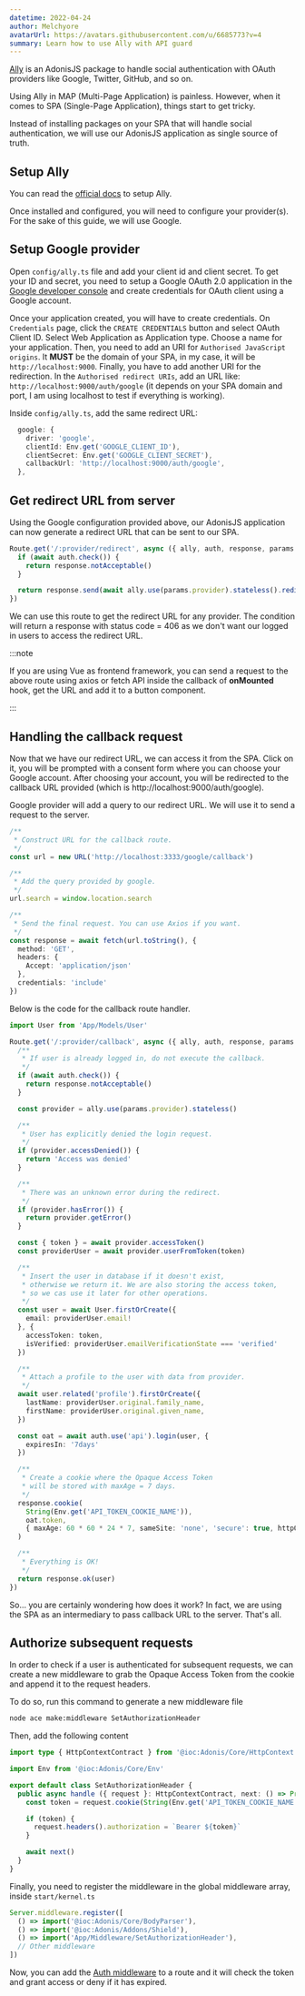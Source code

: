```yaml
---
datetime: 2022-04-24
author: Melchyore
avatarUrl: https://avatars.githubusercontent.com/u/6685773?v=4
summary: Learn how to use Ally with API guard
---
```


[Ally](https://github.com/adonisjs/ally) is an AdonisJS package to handle social authentication with OAuth providers like Google, Twitter, GitHub, and so on.

Using Ally in MAP (Multi-Page Application) is painless. However, when it comes to SPA (Single-Page Application), things start to get tricky.

Instead of installing packages on your SPA that will handle social authentication, we will use our AdonisJS application as single source of truth.

## Setup Ally
You can read the [official docs](https://docs.adonisjs.com/guides/auth/social) to setup Ally.

Once installed and configured, you will need to configure your provider(s). For the sake of this guide, we will use Google.

## Setup Google provider
Open `config/ally.ts` file and add your client id and client secret. To get your ID and secret, you need to setup a Google OAuth 2.0 application in the [Google developer console](https://console.developers.google.com/) and create credentials for OAuth client using a Google account.

Once your application created, you will have to create credentials. On `Credentials` page, click the `CREATE CREDENTIALS` button and select OAuth Client ID. Select Web Application as Application type. Choose a name for your application. Then, you need to add an URI for `Authorised JavaScript origins`. It **MUST** be the domain of your SPA, in my case, it will be `http://localhost:9000`. Finally, you have to add another URI for the redirection. In the `Authorised redirect URIs`, add an URL like: `http://localhost:9000/auth/google` (it depends on your SPA domain and port, I am using localhost to test if everything is working).

Inside `config/ally.ts`, add the same redirect URL:
```ts
  google: {
    driver: 'google',
    clientId: Env.get('GOOGLE_CLIENT_ID'),
    clientSecret: Env.get('GOOGLE_CLIENT_SECRET'),
    callbackUrl: 'http://localhost:9000/auth/google',
  },
```

## Get redirect URL from server
Using the Google configuration provided above, our AdonisJS application can now generate a redirect URL that can be sent to our SPA.

```ts
Route.get('/:provider/redirect', async ({ ally, auth, response, params }) => {
  if (await auth.check()) {
    return response.notAcceptable()
  }

  return response.send(await ally.use(params.provider).stateless().redirectUrl())
})
```

We can use this route to get the redirect URL for any provider.
The condition will return a response with status code = 406 as we don't want our logged in users to access the redirect URL.

:::note

If you are using Vue as frontend framework, you can send a request to the above route using axios or fetch API inside the callback of **onMounted** hook, get the URL and add it to a button component.

:::

## Handling the callback request
Now that we have our redirect URL, we can access it from the SPA. Click on it, you will be prompted with a consent form where you can choose your Google account. After choosing your account, you will be redirected to the callback URL provided (which is http://localhost:9000/auth/google).

Google provider will add a query to our redirect URL. We will use it to send a request to the server.

```ts
/**
 * Construct URL for the callback route.
 */
const url = new URL('http://localhost:3333/google/callback')

/**
 * Add the query provided by google.
 */
url.search = window.location.search

/**
 * Send the final request. You can use Axios if you want.
 */
const response = await fetch(url.toString(), {
  method: 'GET',
  headers: {
    Accept: 'application/json'
  },
  credentials: 'include'
})
```

Below is the code for the callback route handler.
```ts
import User from 'App/Models/User'

Route.get('/:provider/callback', async ({ ally, auth, response, params }) => {
  /**
   * If user is already logged in, do not execute the callback.
   */
  if (await auth.check()) {
    return response.notAcceptable()
  }

  const provider = ally.use(params.provider).stateless()

  /**
   * User has explicitly denied the login request.
   */
  if (provider.accessDenied()) {
    return 'Access was denied'
  }

  /**
   * There was an unknown error during the redirect.
   */
  if (provider.hasError()) {
    return provider.getError()
  }

  const { token } = await provider.accessToken()
  const providerUser = await provider.userFromToken(token)

  /**
   * Insert the user in database if it doesn't exist,
   * otherwise we return it. We are also storing the access token,
   * so we cas use it later for other operations.
   */
  const user = await User.firstOrCreate({
    email: providerUser.email!
  }, {
    accessToken: token,
    isVerified: providerUser.emailVerificationState === 'verified'
  })

  /**
   * Attach a profile to the user with data from provider.
   */
  await user.related('profile').firstOrCreate({
    lastName: providerUser.original.family_name,
    firstName: providerUser.original.given_name,
  })

  const oat = await auth.use('api').login(user, {
    expiresIn: '7days'
  })

  /**
   * Create a cookie where the Opaque Access Token
   * will be stored with maxAge = 7 days.
   */
  response.cookie(
    String(Env.get('API_TOKEN_COOKIE_NAME')),
    oat.token,
    { maxAge: 60 * 60 * 24 * 7, sameSite: 'none', 'secure': true, httpOnly: true }
  )

  /**
   * Everything is OK!
   */
  return response.ok(user)
})
```

So... you are certainly wondering how does it work? In fact, we are using the SPA as an intermediary to pass callback URL to the server. That's all.

## Authorize subsequent requests
In order to check if a user is authenticated for subsequent requests, we can create a new middleware to grab the Opaque Access Token from the cookie and append it to the request headers.

To do so, run this command to generate a new middleware file

```sh
node ace make:middleware SetAuthorizationHeader
```

Then, add the following content

```ts
import type { HttpContextContract } from '@ioc:Adonis/Core/HttpContext'

import Env from '@ioc:Adonis/Core/Env'

export default class SetAuthorizationHeader {
  public async handle ({ request }: HttpContextContract, next: () => Promise<void>) {
    const token = request.cookie(String(Env.get('API_TOKEN_COOKIE_NAME')))

    if (token) {
      request.headers().authorization = `Bearer ${token}`
    }

    await next()
  }
}
```

Finally, you need to register the middleware in the global middleware array, inside `start/kernel.ts`

```ts
Server.middleware.register([
  () => import('@ioc:Adonis/Core/BodyParser'),
  () => import('@ioc:Adonis/Addons/Shield'),
  () => import('App/Middleware/SetAuthorizationHeader'),
  // Other middleware
])
```

Now, you can add the [Auth middleware](https://docs.adonisjs.com/guides/auth/middleware) to a route and it will check the token and grant access or deny if it has expired.
